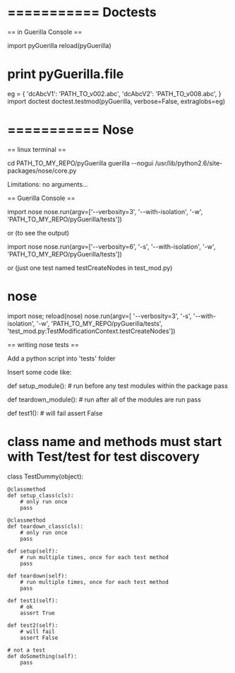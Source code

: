 ===========
Doctests
===========

== in Guerilla Console ==

import pyGuerilla
reload(pyGuerilla)
# print pyGuerilla.__file__

eg = {
	'dcAbcV1': 'PATH_TO_v002.abc', 
	'dcAbcV2': 'PATH_TO_v008.abc',
}
import doctest
doctest.testmod(pyGuerilla, verbose=False, extraglobs=eg)

===========
Nose
===========

== linux terminal ==

cd PATH_TO_MY_REPO/pyGuerilla
guerilla --nogui /usr/lib/python2.6/site-packages/nose/core.py

Limitations: no arguments...

== Guerilla Console ==

import nose
nose.run(argv=['--verbosity=3', 
	'--with-isolation', 
	'-w', 'PATH_TO_MY_REPO/pyGuerilla/tests'])

or (to see the output)

import nose
nose.run(argv=['--verbosity=6', '-s', 
	'--with-isolation', 
	'-w', 'PATH_TO_MY_REPO/pyGuerilla/tests'])

or (just one test named testCreateNodes in test_mod.py)

# nose
import nose; reload(nose)
nose.run(argv=[
	'--verbosity=3', 
	'-s', '--with-isolation', 
	'-w', 
	'PATH_TO_MY_REPO/pyGuerilla/tests', 
	'test_mod.py:TestModificationContext.testCreateNodes'])

== writing nose tests ==

Add a python script into 'tests' folder

Insert some code like:

def setup_module():
   	# run before any test modules within the package
	pass 

def teardown_module():
	# run after all of the modules are run
    pass

def test1():
	# will fail
	assert False

# class name and methods must start with Test/test for test discovery
class TestDummy(object):

	@classmethod
	def setup_class(cls):
		# only run once
		pass

	@classmethod
	def teardown_class(cls):
		# only run once
		pass

	def setup(self):
		# run multiple times, once for each test method
		pass

	def teardown(self):
		# run multiple times, once for each test method
		pass

	def test1(self):
		# ok
		assert True

	def test2(self):
		# will fail
		assert False

	# not a test
	def doSomething(self):
		pass
